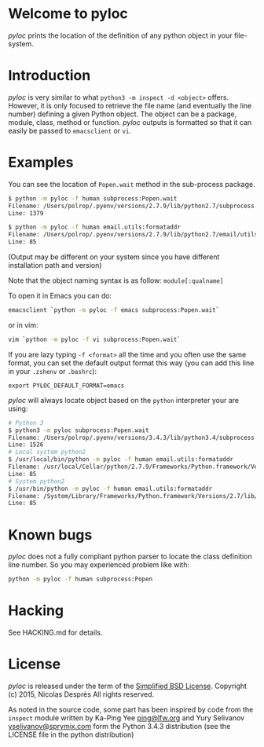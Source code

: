 # Welcome to pyloc

_pyloc_ prints the location of the definition of any python object in
your file-system.

# Introduction

_pyloc_ is very similar to what `python3 -m inspect -d <object>`
offers. However, it is only focused to retrieve the file name (and
eventually the line number) defining a given Python object. The object
can be a package, module, class, method or function. _pyloc_ outputs
is formatted so that it can easily be passed to `emacsclient` or `vi`.

# Examples

You can see the location of `Popen.wait` method in the sub-process package.

```sh
$ python -m pyloc -f human subprocess:Popen.wait
Filename: /Users/polrop/.pyenv/versions/2.7.9/lib/python2.7/subprocess.py
Line: 1379

$ python -m pyloc -f human email.utils:formataddr
Filename: /Users/polrop/.pyenv/versions/2.7.9/lib/python2.7/email/utils.py
Line: 85
```

(Output may be different on your system since you have different
installation path and version)

Note that the object naming syntax is as follow: `module[:qualname]`

To open it in Emacs you can do:

```sh
emacsclient `python -m pyloc -f emacs subprocess:Popen.wait`
```

or in vim:

```sh
vim `python -m pyloc -f vi subprocess:Popen.wait`
```

If you are lazy typing `-f <format>` all the time and you often use
the same format, you can set the default output format this way (you
can add this line in your `.zshenv` or `.bashrc`):

```
export PYLOC_DEFAULT_FORMAT=emacs
```

_pyloc_ will always locate object based on the `python` interpreter
your are using:

```sh
# Python 3
$ python3 -m pyloc subprocess:Popen.wait
Filename: /Users/polrop/.pyenv/versions/3.4.3/lib/python3.4/subprocess.py
Line: 1526
# Local system python2
$ /usr/local/bin/python -m pyloc -f human email.utils:formataddr
Filename: /usr/local/Cellar/python/2.7.9/Frameworks/Python.framework/Versions/2.7/lib/python2.7/email/utils.py
Line: 85
# System python2
$ /usr/bin/python -m pyloc -f human email.utils:formataddr
Filename: /System/Library/Frameworks/Python.framework/Versions/2.7/lib/python2.7/email/utils.py
Line: 85
```

# Known bugs

_pyloc_ does not a fully compliant python parser to locate the class
definition line number. So you may experienced problem like with:

```sh
python -m pyloc -f human subprocess:Popen
```

# Hacking

See HACKING.md for details.

# License

_pyloc_ is released under the term of the
[Simplified BSD License](http://choosealicense.com/licenses/bsd-2-clause).
Copyright (c) 2015, Nicolas Desprès
All rights reserved.

As noted in the source code, some part has been inspired by code from
the `inspect` module written by Ka-Ping Yee <ping@lfw.org> and
Yury Selivanov <yselivanov@sprymix.com> form the Python 3.4.3
distribution (see the LICENSE file in the python distribution)
